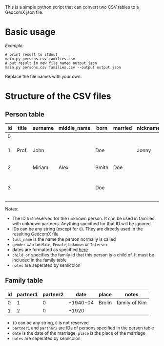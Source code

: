 This is a simple python script that can convert two CSV tables to a GedcomX json file.

# Basic usage

_Example:_
```shell
# print result to stdout
main.py persons.csv families.csv
# put result in new file named output.json
main.py persons.csv families.csv --output output.json
```

Replace the file names with your own. 

# Structure of the CSV files

## Person table

| id  | title | surname | middle_name | born  | married | nickname | aka | full_name  | gender   | child_of | birth_date           | birth_place | death_date  | death_place | death_cause  | occupation             | religion                 | notes                    |
|-----|-------|---------|-------------|-------|---------|----------|-----|------------|----------|----------|----------------------|-------------|-------------|-------------|--------------|------------------------|--------------------------|--------------------------|
| 0   |       |         |             |       |         |          |     | unknown    | Unknown  |          |                      |             |             |             |              |                        |                          | _reserved_               |
| 1   | Prof. | John    |             | Doe   |         | Jonny    |     | John Doe   | Male     |          | +1919-01-09          | Dirmingcan  | +2010-10-10 | Brolin      |              | professional describer | flying spaghetti monster | _cause of death missing_ |
| 2   |       | Miriam  | Alex        | Smith | Doe     |          |     | Miriam Doe | Female   |          | +1902-02-02          | Ohoho       | +2003-03-03 | Brolin      | heart attack | example giver          |
| 3   |       |         |             | Doe   |         |          |     | Kim Doe    | Intersex | 0        | +2001-02-01T06-08-02 | Brolin      |

Notes:
- The ID `0` is reserved️ for the unknown person. It can be used in families with unknown partners. Anything specified for that ID will be ignored.
- IDs can be any string (except for `0`). They are directly used in the resulting GedcomX file
- `full_name` is the name the person normally is called
- `gender` can be `Male`, `Female`, `Unknown` or `Intersex`
- dates are formatted as specified [here](https://github.com/FamilySearch/gedcomx/blob/master/specifications/date-format-specification.md)
- `child_of` specifies the family id that this person is a child of. It must be included in the family table
- `notes` are seperated by semicolon

## Family table

| id  | partner1 | partner2 | date     | place  | notes         |
|-----|----------|----------|----------|--------|---------------|
| 0   | 1        | 0        | +1940-04 | Brolin | family of Kim |
| 1   | 2        | 0        | +1920    |        |               |

- `ID` can be any string, `0` is not reserved
- `partner1` and `partner2` are IDs of persons specified in the person table
- `date` is the date of the marriage, `place` is the place of the marriage
- `notes` are seperated by semicolon
